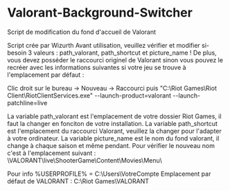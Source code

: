 # Valorant-Background-Switcher
Script de modification du fond d'accueil de Valorant

Script crée par Wizurth
Avant utilisation, veuillez vérifier et modifier si-besoin 3 valeurs : path_valorant, path_shortcut et picture_name !
De plus, vous devez posséder le raccourci originel de Valorant sinon vous pouvez le recréer
avec les informations suivantes si votre jeu se trouve à l'emplacement par défaut  :

Clic droit sur le bureau -> Nouveau -> Raccourci puis "C:\Riot Games\Riot Client\RiotClientServices.exe" --launch-product=valorant --launch-patchline=live

La variable path_valorant est l'emplacement de votre dossier Riot Games, il faut la changer en fonciton de votre installation.
La variable path_shortcut est l'emplacement du raccourci Valorant, veuillez la changer pour l'adapter à votre ordinateur.
La variable picture_name est le nom du fond valorant, il change à chaque saison et même pendant.
Pour vérifier le nouveau nom c'est à l'emplacement suivant : \VALORANT\live\ShooterGame\Content\Movies\Menu\

Pour info %USERPROFILE% = C:\Users\VotreCompte
Emplacement par défaut de VALORANT : C:\Riot Games\VALORANT
